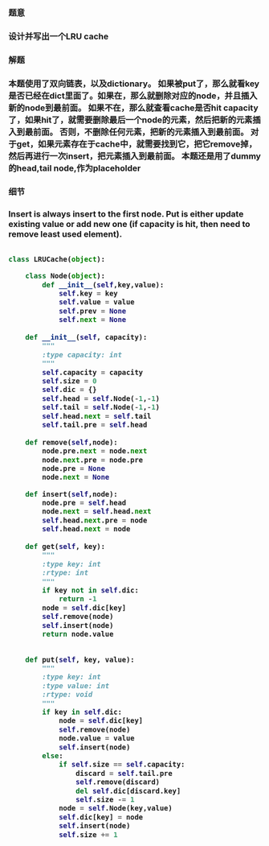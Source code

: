 <h3>题意<h3>
<p>设计并写出一个LRU cache<p>

<h3>解题<h3>
<p>本题使用了双向链表，以及dictionary。
如果被put了，那么就看key是否已经在dict里面了。如果在，那么就删除对应的node，并且插入新的node到最前面。
如果不在，那么就查看cache是否hit capacity了，如果hit了，就需要删除最后一个node的元素，然后把新的元素插入到最前面。
否则，不删除任何元素，把新的元素插入到最前面。
对于get，如果元素存在于cache中，就需要找到它，把它remove掉，然后再进行一次insert，把元素插入到最前面。
本题还是用了dummy的head,tail node,作为placeholder<p>


<h3>细节<h3>
<p>
Insert is always insert to the first node. Put is either update existing value or add new one (if capacity is hit, then need to remove least used element).    
<p>


```python

class LRUCache(object):

    class Node(object):
        def __init__(self,key,value):
            self.key = key
            self.value = value
            self.prev = None
            self.next = None
            
    def __init__(self, capacity):
        """
        :type capacity: int
        """
        self.capacity = capacity
        self.size = 0
        self.dic = {}
        self.head = self.Node(-1,-1)
        self.tail = self.Node(-1,-1)
        self.head.next = self.tail
        self.tail.pre = self.head
    
    def remove(self,node):
        node.pre.next = node.next
        node.next.pre = node.pre
        node.pre = None
        node.next = None

    def insert(self,node):
        node.pre = self.head
        node.next = self.head.next
        self.head.next.pre = node
        self.head.next = node
    
    def get(self, key):
        """
        :type key: int
        :rtype: int
        """
        if key not in self.dic:
            return -1
        node = self.dic[key]
        self.remove(node)
        self.insert(node)
        return node.value
        

    def put(self, key, value):
        """
        :type key: int
        :type value: int
        :rtype: void
        """
        if key in self.dic:
            node = self.dic[key]
            self.remove(node)
            node.value = value
            self.insert(node)
        else:
            if self.size == self.capacity:
                discard = self.tail.pre
                self.remove(discard)
                del self.dic[discard.key]
                self.size -= 1
            node = self.Node(key,value)
            self.dic[key] = node
            self.insert(node)
            self.size += 1
```
